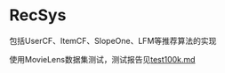 # RecSys

包括UserCF、ItemCF、SlopeOne、LFM等推荐算法的实现

使用MovieLens数据集测试，测试报告见[test100k.md](https://github.com/wjfwzzc/RecSys/blob/master/test100k.md)
